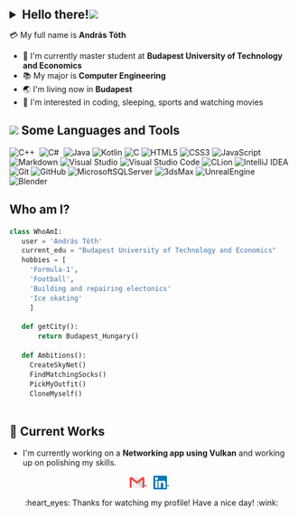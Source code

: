 <details> <summary style="font-size: 150%;"><b>Hello there!</b><img src="https://media.giphy.com/media/hvRJCLFzcasrR4ia7z/giphy.gif" width="25px"></summary>

<p align="center" width=100%>
<img src= "https://media0.giphy.com/media/v1.Y2lkPTc5MGI3NjExNzllNzZhNTNmOWQ3YjU5M2JjM2U0ZTVlM2U1Y2E4ZWEzNGZjMGFhYyZlcD12MV9pbnRlcm5hbF9naWZzX2dpZklkJmN0PWc/xTiIzJSKB4l7xTouE8/giphy.gif">
</p>
</details>

:credit_card: My full name is **András Tóth**
- :school: I'm currently master student at **Budapest University of Technology and Economics**
- :books: My major is **Computer Engineering**
- :earth_asia: I'm living now in **Budapest**
- :monocle_face: I'm interested in coding, sleeping, sports and watching movies

## <img src="https://media2.giphy.com/media/QssGEmpkyEOhBCb7e1/giphy.gif?cid=ecf05e47a0n3gi1bfqntqmob8g9aid1oyj2wr3ds3mg700bl&rid=giphy.gif" width="50px"> Some Languages and Tools
![C++](https://img.shields.io/badge/C++-00599C?style=for-the-badge&logo=c%2B%2B&logoColor=white)&nbsp;
![C#](https://img.shields.io/badge/C%23-239120?style=for-the-badge&logo=c-sharp&logoColor=white)&nbsp;
![Java](https://img.shields.io/badge/java-%23ED8B00.svg?style=for-the-badge&logo=java&logoColor=white)
![Kotlin](https://img.shields.io/badge/Kotlin-0095D5?style=for-the-badge&logo=kotlin&logoColor=white)
![C](https://img.shields.io/badge/c-%2300599C.svg?style=for-the-badge&logo=c&logoColor=white) 
![HTML5](https://img.shields.io/badge/html5-%23E34F26.svg?style=for-the-badge&logo=html5&logoColor=white) 
![CSS3](https://img.shields.io/badge/css3-%231572B6.svg?style=for-the-badge&logo=css3&logoColor=white) 
![JavaScript](https://img.shields.io/badge/javascript-%23323330.svg?style=for-the-badge&logo=javascript&logoColor=%23F7DF1E) 
![Markdown](https://img.shields.io/badge/markdown-%23000000.svg?style=for-the-badge&logo=markdown&logoColor=white) 
![Visual Studio](https://img.shields.io/badge/Visual_Studio-5C2D91?style=for-the-badge&logo=visual-studio&logoColor=white)
![Visual Studio Code](https://img.shields.io/badge/Visual%20Studio%20Code-0078d7.svg?style=for-the-badge&logo=visual-studio-code&logoColor=white)
![CLion](https://img.shields.io/badge/CLion-000000?style=for-the-badge&logo=clion&logoColor=white)
![IntelliJ IDEA](https://img.shields.io/badge/IntelliJ_IDEA-000000.svg?style=for-the-badge&logo=intellij-idea&logoColor=white)
![Git](https://img.shields.io/badge/git-%23F05033.svg?style=for-the-badge&logo=git&logoColor=white) 
![GitHub](https://img.shields.io/badge/github-%23121011.svg?style=for-the-badge&logo=github&logoColor=white) 
![MicrosoftSQLServer](https://img.shields.io/badge/Microsoft%20SQL%20Sever-CC2927?style=for-the-badge&logo=microsoft%20sql%20server&logoColor=white) 
![3dsMax](https://img.shields.io/badge/3ds%20Max-FFAE1A?style=for-the-badge&logo=autodesk&logoColor=white)
![UnrealEngine](https://img.shields.io/badge/Unreal%20Engine-313131?style=for-the-badge&logo=unreal%20engine&logoColor=white)
![Blender](https://img.shields.io/badge/Blender-F5792A?style=for-the-badge&logo=blender&logoColor=white)

 ## Who am I?
 ```python
 class WhoAmI:
    user = 'András Tóth'
    current_edu = "Budapest University of Technology and Economics"
    hobbies = [
      'Formula-1',
      'Football',
      'Building and repairing electonics'
      'Ice skating'
      ]
	
	def getCity():
		return Budapest_Hungary()
	
	def Ambitions():
      CreateSkyNet()
      FindMatchingSocks()
      PickMyOutfit()
      CloneMyself()
	
 ```
 
## 🔭 Current Works
 * I'm currently working on a **Networking app using Vulkan** and working up on polishing my skills.

<p align="center">
  <a href="mailto:andrewthetoth@gmail.com" >
    <img align="center" alt="mail to Andrew | Gmail" width="26px" src="https://github.com/SatYu26/SatYu26/blob/master/Assets/Gmail.svg" />
  </a> &nbsp;&nbsp;
  
  <a href="https://www.linkedin.com/in/andrás-tóth-322ba2264/" target="_blank">
    <img align="center" alt="András Tóth | Linkedin" width="24px" src="https://github.com/SatYu26/SatYu26/blob/master/Assets/Linkedin.svg" />
  </a> &nbsp;&nbsp;
<p> 

<div align="center">
  :heart_eyes: Thanks for watching my profile! Have a nice day! :wink: <br/>
</div>
